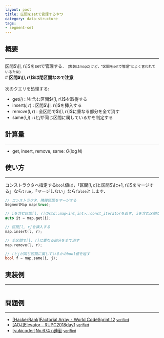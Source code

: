 ```yaml
---
layout: post
title: 区間をsetで管理するやつ
category: data-structure
tags:
- segment-set
---
```


## 概要
---
区間$\[l, r\]$をsetで管理する． <small>(実装はmapだけど，"区間をsetで管理"とよく言われているため)</small>  
\# **区間$\[l, r\]$は閉区間なので注意**  
<br>
次のクエリを処理する:  
- $\mathrm{get}(i)$ : $i$を含む区間$\[l, r\]$を取得する
- $\mathrm{insert}(l, r)$ : 区間$\[l, r\]$を挿入する
- $\mathrm{remove}(l, r)$ : 全区間で$\[l, r\]$に重なる部分を全て消す
- $\mathrm{same}(i, j)$ : $i$と$j$が同じ区間に属しているかを判定する

## 計算量
---
- $\mathrm{get}$, $\mathrm{insert}$, $\mathrm{remove}$, $\mathrm{same}$: $O(\log N)$

## 使い方
---
コンストラクタへ指定する`bool`値は，「区間$[l, c]$と区間$\[c+1, r\]$をマージする」なら`true`，「マージしない」なら`false`とします．
```cpp
// コンストラクタ．隣接区間をマージする
SegmentMap map(true);

// iを含む区間[l, r]のstd::map<int,int>::const_iteratorを返す, iを含む区間が無ければmap.end()を返す
auto it = map.get(i);

// 区間[l, r]を挿入する
map.insert(l, r);

// 全区間で[l, r]に重なる部分を全て消す
map.remove(l, r);

// iとjが同じ区間に属しているかのbool値を返す
bool f = map.same(i, j);
```

## 実装例
---
<pre class="cpp"><code src="https://raw.githubusercontent.com/satanic0258/Cpp_snippet/master/src/data-structure/SegmentMap.cpp"></code></pre>

## 問題例
---
- [\[HackerRank\]Factorial Array - World CodeSprint 12](https://www.hackerrank.com/contests/world-codesprint-12/challenges/factorial-array/problem) <small>[verified](https://www.hackerrank.com/contests/world-codesprint-12/challenges/factorial-array/submissions/code/1306764580)</small>
- [\[AOJ\]Elevator - RUPC2018day1](https://onlinejudge.u-aizu.ac.jp/beta/room.html#RitsCamp18Day1/problems/G) <small>[verified](https://onlinejudge.u-aizu.ac.jp/beta/review.html#RitsCamp18Day1/2750709)</small>
- [\[yukicoder\]No.674 n連勤](https://yukicoder.me/problems/no/674) <small>[verified](https://yukicoder.me/submissions/251123)</small>

<!--
## 参考文献
--- 
-->